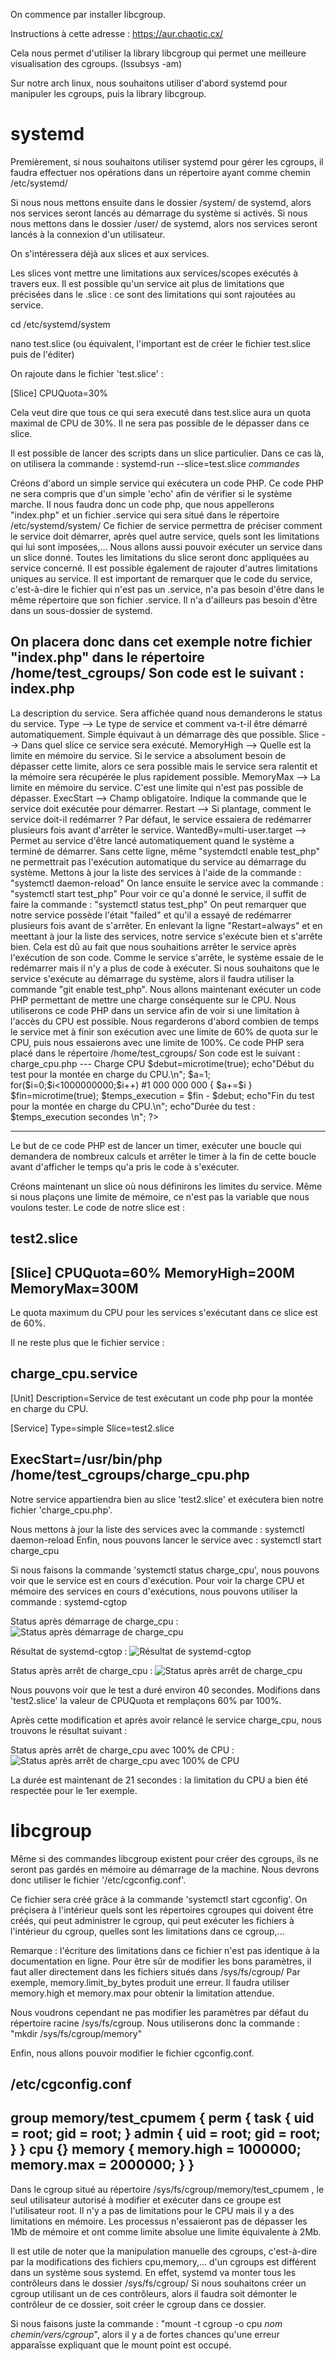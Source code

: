 On commence par installer libcgroup.

Instructions à cette adresse : https://aur.chaotic.cx/

Cela nous permet d'utiliser la library libcgroup qui permet une meilleure visualisation des cgroups. (lssubsys -am)

Sur notre arch linux, nous souhaitons utiliser d'abord systemd pour manipuler les cgroups, puis la library libcgroup.

# systemd

Premièrement, si nous souhaitons utiliser systemd pour gérer les cgroups, il faudra effectuer nos opérations dans un répertoire ayant comme chemin /etc/systemd/

Si nous nous mettons ensuite dans le dossier /system/ de systemd, alors nos services seront lancés au démarrage du système si activés.
Si nous nous mettons dans le dossier /user/ de systemd, alors nos services seront lancés à la connexion d'un utilisateur.

On s'intéressera déjà aux slices et aux services.

Les slices vont mettre une limitations aux services/scopes exécutés à travers eux.
Il est possible qu'un service ait plus de limitations que précisées dans le .slice : ce sont des limitations qui sont rajoutées au service.

cd /etc/systemd/system

nano test.slice (ou équivalent, l'important est de créer le fichier test.slice puis de l'éditer)

On rajoute dans le fichier 'test.slice' :

[Slice]
CPUQuota=30%

Cela veut dire que tous ce qui sera executé dans test.slice aura un quota maximal de CPU de 30%.
Il ne sera pas possible de le dépasser dans ce slice.

Il est possible de lancer des scripts dans un slice particulier. Dans ce cas là, on utilisera la commande : systemd-run --slice=test.slice _commandes_

Créons d'abord un simple service qui exécutera un code PHP.
Ce code PHP ne sera compris que d'un simple 'echo' afin de vérifier si le système marche.
Il nous faudra donc un code php, que nous appellerons "index.php" et un fichier .service qui sera situé dans le répertoire /etc/systemd/system/
Ce fichier de service permettra de préciser comment le service doit démarrer, après quel autre service, quels sont les limitations qui lui sont imposées,...
Nous allons aussi pouvoir exécuter un service dans un slice donné.
Toutes les limitations du slice seront donc appliquées au service concerné.
Il est possible également de rajouter d'autres limitations uniques au service.
Il est important de remarquer que le code du service, c'est-à-dire le fichier qui n'est pas un .service, n'a pas besoin d'être dans le même répertoire que son fichier .service.
Il n'a d'ailleurs pas besoin d'être dans un sous-dossier de systemd.

On placera donc dans cet exemple notre fichier "index.php" dans le répertoire /home/test_cgroups/
Son code est le suivant :
index.php
---
<?php

$a="Bienvenue sur l'Arch Linux.";
echo"$a\n";
---

Ce code ne sert qu'à produire un affichage indiquant : Bienvenue sur l'Arch Linux.

Le code du fichier "test_php.service" situé dans le répertoire '/etc/systemd/system' est le suivant:
test_php.service
---
[Unit]
Description=Service de test exécutant un code php

[Service]
Type=simple
Slice=test.slice
MemoryHigh=500M
MemoryMax=800M

ExecStart=/usr/bin/php /home/test_cgroups/index.php
Restart=always

[Install]
WantedBy=multi-user.target
---

Pour une briève explication du fichier : 
Description --> La description du service. Sera affichée quand nous demanderons le status du service.
Type --> Le type de service et comment va-t-il être démarré automatiquement. Simple équivaut à un démarrage dès que possible.
Slice --> Dans quel slice ce service sera exécuté.
MemoryHigh --> Quelle est la limite en mémoire du service. Si le service a absolument besoin de dépasser cette limite, alors ce sera possible mais le service sera ralentit et la mémoire sera récupérée le plus rapidement possible.
MemoryMax --> La limite en mémoire du service. C'est une limite qui n'est pas possible de dépasser.
ExecStart --> Champ obligatoire. Indique la commande que le service doit exécutée pour démarrer.
Restart --> Si plantage, comment le service doit-il redémarrer ? Par défaut, le service essaiera de redémarrer plusieurs fois avant d'arrêter le service.
WantedBy=multi-user.target --> Permet au service d'être lancé automatiquement quand le système a terminé de démarrer. Sans cette ligne, même "systemdctl enable test_php" ne permettrait pas l'exécution automatique du service au démarrage du système.

Mettons à jour la liste des services à l'aide de la commande : "systemctl daemon-reload"
On lance ensuite le service avec la commande : "systemctl start test_php"
Pour voir ce qu'a donné le service, il suffit de faire la commande : "systemctl status test_php"

On peut remarquer que notre service possède l'était "failed" et qu'il a essayé de redémarrer plusieurs fois avant de s'arrêter.
En enlevant la ligne "Restart=always" et en meettant à jour la liste des services, notre service s'exécute bien et s'arrête bien.
Cela est dû au fait que nous souhaitions arrêter le service après l'exécution de son code.
Comme le service s'arrête, le système essaie de le redémarrer mais il n'y a plus de code à exécuter.
Si nous souhaitons que le service s'exécute au démarrage du système, alors il faudra utiliser la commande "git enable test_php".

Nous allons maintenant exécuter un code PHP permettant de mettre une charge conséquente sur le CPU.
Nous utiliserons ce code PHP dans un service afin de voir si une limitation à l'accès du CPU est possible.
Nous regarderons d'abord combien de temps le service met à finir son exécution avec une limite de 60% de quota sur le CPU, puis nous essaierons avec une limite de 100%.

Ce code PHP sera placé dans le répertoire /home/test_cgroups/
Son code est le suivant :

charge_cpu.php
---
<?php

#Montée en puissance niveau calcul --> Charge CPU
$debut=microtime(true);
echo"Début du test pour la montée en charge du CPU.\n";

$a=1;
for($i=0;$i<1000000000;$i++) #1 000 000 000
{
    $a+=$i
}

$fin=microtime(true);
$temps_execution = $fin - $debut;
echo"Fin du test pour la montée en charge du CPU.\n";
echo"Durée du test : $temps_execution secondes \n";

?>
---

Le but de ce code PHP est de lancer un timer, exécuter une boucle qui demandera de nombreux calculs et arrêter le timer à la fin de cette boucle avant d'afficher le temps qu'a pris le code à s'exécuter.

Créons maintenant un slice où nous définirons les limites du service.
Même si nous plaçons une limite de mémoire, ce n'est pas la variable que nous voulons tester.
Le code de notre slice est :

test2.slice
---
[Slice]
CPUQuota=60%
MemoryHigh=200M
MemoryMax=300M
---

Le quota maximum du CPU pour les services s'exécutant dans ce slice est de 60%.

Il ne reste plus que le fichier service :

charge_cpu.service
---
[Unit]
Description=Service de test exécutant un code php pour la montée en charge du CPU.

[Service]
Type=simple
Slice=test2.slice

ExecStart=/usr/bin/php /home/test_cgroups/charge_cpu.php
---

Notre service appartiendra bien au slice 'test2.slice' et exécutera bien notre fichier 'charge_cpu.php'.

Nous mettons à jour la liste des services avec la commande : systemctl daemon-reload
Enfin, nous pouvons lancer le service avec : systemctl start charge_cpu

Si nous faisons la commande 'systemctl status charge_cpu', nous pouvons voir que le service est en cours d'exécution.
Pour voir la charge CPU et mémoire des services en cours d'exécutions, nous pouvons utiliser la commande : systemd-cgtop

Status après démarrage de charge_cpu :
![Status après démarrage de charge_cpu](./ChargeCPU1.PNG)

Résultat de systemd-cgtop :
![Résultat de systemd-cgtop](./ChargeCPU2.PNG)

Status après arrêt de charge_cpu :
![Status après arrêt de charge_cpu](./ChargeCPU3.PNG)

Nous pouvons voir que le test a duré environ 40 secondes.
Modifions dans 'test2.slice' la valeur de CPUQuota et remplaçons 60% par 100%.

Après cette modification et après avoir relancé le service charge_cpu, nous trouvons le résultat suivant :

Status après arrêt de charge_cpu avec 100% de CPU :
![Status après arrêt de charge_cpu avec 100% de CPU](./ChargeCPU4.PNG)

La durée est maintenant de 21 secondes : la limitation du CPU a bien été respectée pour le 1er exemple.

# libcgroup

Même si des commandes libcgroup existent pour créer des cgroups, ils ne seront pas gardés en mémoire au démarrage de la machine.
Nous devrons donc utiliser le fichier '/etc/cgconfig.conf'.

Ce fichier sera créé grâce à la commande 'systemctl start cgconfig'.
On préçisera à l'intérieur quels sont les répertoires cgroupes qui doivent être créés, qui peut administrer le cgroup, qui peut exécuter les fichiers à l'intérieur du cgroup, quelles sont les limitations dans ce cgroup,...

Remarque : l'écriture des limitations dans ce fichier n'est pas identique à la documentation en ligne.
Pour être sûr de modifier les bons paramètres, il faut aller directement dans les fichiers situés dans /sys/fs/cgroup/
Par exemple, memory.limit_by_bytes produit une erreur.
Il faudra utiliser memory.high et memory.max pour obtenir la limitation attendue.

Nous voudrons cependant ne pas modifier les paramètres par défaut du répertoire racine /sys/fs/cgroup.
Nous utiliserons donc la commande : "mkdir /sys/fs/cgroup/memory"

Enfin, nous allons pouvoir modifier le fichier cgconfig.conf.

/etc/cgconfig.conf
---
group memory/test_cpumem {
    perm {
        task {
            uid = root;
            gid = root;
        }
        admin {
            uid = root;
            gid = root;
        }
    }
    cpu {}
    memory {
        memory.high = 1000000;
        memory.max = 2000000;
    }
}
---

Dans le cgroup situé au répertoire /sys/fs/cgroup/memory/test_cpumem , le seul utilisateur autorisé à modifier et exécuter dans ce groupe est l'utilisateur root.
Il n'y a pas de limitations pour le CPU mais il y a des limitations en mémoire.
Les processus n'essaieront pas de dépasser les 1Mb de mémoire et ont comme limite absolue une limite équivalente à 2Mb.

Il est utile de noter que la manipulation manuelle des cgroups, c'est-à-dire par la modifications des fichiers cpu,memory,... d'un cgroups est différent dans un système sous systemd.
En effet, systemd va monter tous les contrôleurs dans le dossier /sys/fs/cgroup/
Si nous souhaitons créer un cgroup utilisant un de ces contrôleurs, alors il faudra soit démonter le contrôleur de ce dossier, soit créer le cgroup dans ce dossier.

Si nous faisons juste la commande : "mount -t cgroup -o cpu _nom_ _chemin/vers/cgroup_", alors il y a de fortes chances qu'une erreur apparaîsse expliquant que le mount point est occupé.